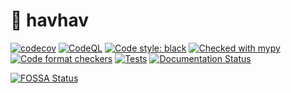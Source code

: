 # :bone: havhav
[![codecov](https://codecov.io/gh/tugrulcan/havhav/branch/main/graph/badge.svg?token=upaHgOeki5)](https://codecov.io/gh/tugrulcan/havhav)
[![CodeQL](https://github.com/tugrulcan/havhav/actions/workflows/codeql-analysis.yml/badge.svg?branch=main)](https://github.com/tugrulcan/havhav/actions/workflows/codeql-analysis.yml)
<a href="https://github.com/psf/black"><img alt="Code style: black" src="https://img.shields.io/badge/code%20style-black-000000.svg"></a>
[![Checked with mypy](http://www.mypy-lang.org/static/mypy_badge.svg)](http://mypy-lang.org/)
[![Code format checkers](https://github.com/tugrulcan/havhav/actions/workflows/code-quality.yaml/badge.svg)](https://github.com/tugrulcan/havhav/actions/workflows/code-quality.yaml)
[![Tests](https://github.com/tugrulcan/havhav/actions/workflows/test.yaml/badge.svg)](https://github.com/tugrulcan/havhav/actions/workflows/test.yaml)
[![Documentation Status](https://readthedocs.org/projects/havhav/badge/?version=latest)](https://havhav.readthedocs.io/en/latest/?badge=latest)


[![FOSSA Status](https://app.fossa.com/api/projects/git%2Bgithub.com%2Ftugrulcan%2Fhavhav.svg?type=large)](https://app.fossa.com/projects/git%2Bgithub.com%2Ftugrulcan%2Fhavhav?ref=badge_large)
